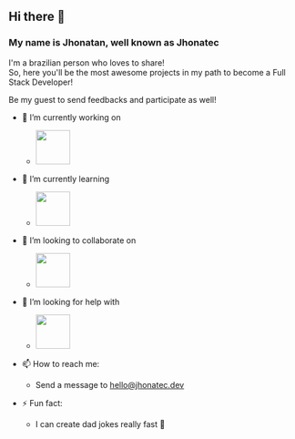 ## Hi there 👋
### My name is Jhonatan, well known as Jhonatec

I'm a brazilian person who loves to share! <br/>
So, here you'll be the most awesome projects in my path to become a Full Stack Developer!

Be my guest to send feedbacks and participate as well!

- 🔭 I’m currently working on
  -  <img src="https://cdn.jsdelivr.net/gh/devicons/devicon/icons/react/react-original-wordmark.svg" width="60px" />
- 🌱 I’m currently learning  
  - <img src="https://cdn.jsdelivr.net/gh/devicons/devicon/icons/redux/redux-original.svg" width="60px" />
- 👯 I’m looking to collaborate on 
  - <img src="https://cdn.jsdelivr.net/gh/devicons/devicon/icons/mongodb/mongodb-plain-wordmark.svg" width="60px" />
- 🤔 I’m looking for help with 
  - <img src="https://cdn.jsdelivr.net/gh/devicons/devicon/icons/threejs/threejs-original-wordmark.svg" width="60px" /> 
  
- 📫 How to reach me: 
  - Send a message to hello@jhonatec.dev
- ⚡ Fun fact: 
  - I can create dad jokes really fast 🥷
